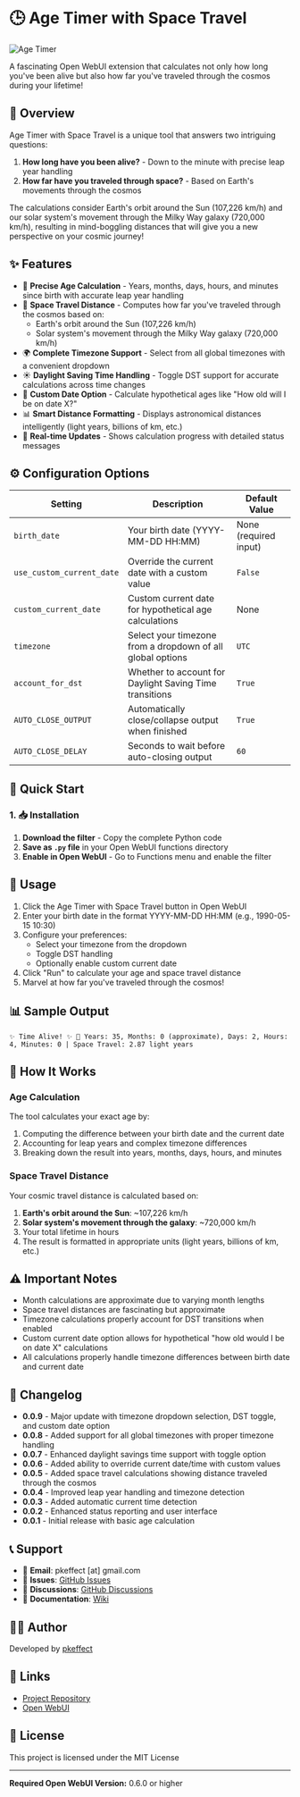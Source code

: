 # 🕒 Age Timer with Space Travel

![Age Timer](https://raw.githubusercontent.com/pkeffect/open-webui-tools/main/age_travel/icon.png)

A fascinating Open WebUI extension that calculates not only how long you've been alive but also how far you've traveled through the cosmos during your lifetime!

## 🌟 Overview

Age Timer with Space Travel is a unique tool that answers two intriguing questions:
1. **How long have you been alive?** - Down to the minute with precise leap year handling
2. **How far have you traveled through space?** - Based on Earth's movements through the cosmos

The calculations consider Earth's orbit around the Sun (107,226 km/h) and our solar system's movement through the Milky Way galaxy (720,000 km/h), resulting in mind-boggling distances that will give you a new perspective on your cosmic journey!

## ✨ Features

- 🧮 **Precise Age Calculation** - Years, months, days, hours, and minutes since birth with accurate leap year handling
- 🚀 **Space Travel Distance** - Computes how far you've traveled through the cosmos based on:
  - Earth's orbit around the Sun (107,226 km/h)
  - Solar system's movement through the Milky Way galaxy (720,000 km/h)
- 🌍 **Complete Timezone Support** - Select from all global timezones with a convenient dropdown
- ☀️ **Daylight Saving Time Handling** - Toggle DST support for accurate calculations across time changes
- 📅 **Custom Date Option** - Calculate hypothetical ages like "How old will I be on date X?"
- 📊 **Smart Distance Formatting** - Displays astronomical distances intelligently (light years, billions of km, etc.)
- 🔄 **Real-time Updates** - Shows calculation progress with detailed status messages

## ⚙️ Configuration Options

| Setting | Description | Default Value |
|---------|-------------|---------------|
| `birth_date` | Your birth date (YYYY-MM-DD HH:MM) | None (required input) |
| `use_custom_current_date` | Override the current date with a custom value | `False` |
| `custom_current_date` | Custom current date for hypothetical age calculations | None |
| `timezone` | Select your timezone from a dropdown of all global options | `UTC` |
| `account_for_dst` | Whether to account for Daylight Saving Time transitions | `True` |
| `AUTO_CLOSE_OUTPUT` | Automatically close/collapse output when finished | `True` |
| `AUTO_CLOSE_DELAY` | Seconds to wait before auto-closing output | `60` |

## 🚀 Quick Start

### 1. 📥 Installation

1. **Download the filter** - Copy the complete Python code
2. **Save as `.py` file** in your Open WebUI functions directory
3. **Enable in Open WebUI** - Go to Functions menu and enable the filter

## 🚀 Usage

1. Click the Age Timer with Space Travel button in Open WebUI
2. Enter your birth date in the format YYYY-MM-DD HH:MM (e.g., 1990-05-15 10:30)
3. Configure your preferences:
   - Select your timezone from the dropdown
   - Toggle DST handling
   - Optionally enable custom current date
4. Click "Run" to calculate your age and space travel distance
5. Marvel at how far you've traveled through the cosmos!

## 📊 Sample Output

```
✨ Time Alive! ✨ 🎂 Years: 35, Months: 0 (approximate), Days: 2, Hours: 4, Minutes: 0 | Space Travel: 2.87 light years
```

## 🧮 How It Works

### Age Calculation
The tool calculates your exact age by:
1. Computing the difference between your birth date and the current date
2. Accounting for leap years and complex timezone differences
3. Breaking down the result into years, months, days, hours, and minutes

### Space Travel Distance
Your cosmic travel distance is calculated based on:
1. **Earth's orbit around the Sun**: ~107,226 km/h
2. **Solar system's movement through the galaxy**: ~720,000 km/h
3. Your total lifetime in hours
4. The result is formatted in appropriate units (light years, billions of km, etc.)

## ⚠️ Important Notes

- Month calculations are approximate due to varying month lengths
- Space travel distances are fascinating but approximate
- Timezone calculations properly account for DST transitions when enabled
- Custom current date option allows for hypothetical "how old would I be on date X" calculations
- All calculations properly handle timezone differences between birth date and current date

## 📝 Changelog

- **0.0.9** - Major update with timezone dropdown selection, DST toggle, and custom date option
- **0.0.8** - Added support for all global timezones with proper timezone handling
- **0.0.7** - Enhanced daylight savings time support with toggle option
- **0.0.6** - Added ability to override current date/time with custom values
- **0.0.5** - Added space travel calculations showing distance traveled through the cosmos
- **0.0.4** - Improved leap year handling and timezone detection
- **0.0.3** - Added automatic current time detection
- **0.0.2** - Enhanced status reporting and user interface
- **0.0.1** - Initial release with basic age calculation

## 📞 Support

- 📧 **Email**: pkeffect [at] gmail.com
- 🐛 **Issues**: [GitHub Issues](https://github.com/pkeffect/open-webui-tools/issues)
- 💬 **Discussions**: [GitHub Discussions](https://github.com/pkeffect/open-webui-tools/discussions)
- 📖 **Documentation**: [Wiki](https://github.com/pkeffect/open-webui-tools/wiki)

## 👨‍💻 Author

Developed by [pkeffect](https://github.com/pkeffect/)

## 🔗 Links

- [Project Repository](https://github.com/pkeffect/open-webui-tools/tree/main/age_travel)
- [Open WebUI](https://github.com/open-webui)

## 📄 License

This project is licensed under the MIT License

---

**Required Open WebUI Version:** 0.6.0 or higher
